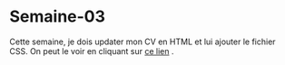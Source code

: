 # Semaine-03
 Cette semaine, je dois updater mon CV en HTML et lui ajouter le fichier CSS.
 On peut le voir en cliquant sur [ce lien](https://github.com/mariemcp/semaine-03/master/index.html)
.

